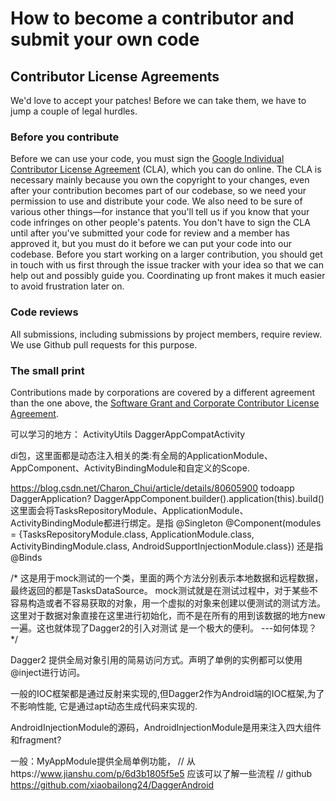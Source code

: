 # How to become a contributor and submit your own code

## Contributor License Agreements

We'd love to accept your patches! Before we can take them, we 
have to jump a couple of legal hurdles.

### Before you contribute
Before we can use your code, you must sign the
[Google Individual Contributor License Agreement](https://cla.developers.google.com/about/google-individual)
(CLA), which you can do online. The CLA is necessary mainly because you own the
copyright to your changes, even after your contribution becomes part of our
codebase, so we need your permission to use and distribute your code. We also
need to be sure of various other things—for instance that you'll tell us if you
know that your code infringes on other people's patents. You don't have to sign
the CLA until after you've submitted your code for review and a member has
approved it, but you must do it before we can put your code into our codebase.
Before you start working on a larger contribution, you should get in touch with
us first through the issue tracker with your idea so that we can help out and
possibly guide you. Coordinating up front makes it much easier to avoid
frustration later on.

### Code reviews
All submissions, including submissions by project members, require review. We
use Github pull requests for this purpose.

### The small print
Contributions made by corporations are covered by a different agreement than
the one above, the
[Software Grant and Corporate Contributor License Agreement](https://cla.developers.google.com/about/google-corporate).


可以学习的地方：
ActivityUtils
DaggerAppCompatActivity




di包，这里面都是动态注入相关的类:有全局的ApplicationModule、AppComponent、ActivityBindingModule和自定义的Scope.

https://blog.csdn.net/Charon_Chui/article/details/80605900  todoapp
DaggerApplication?  DaggerAppComponent.builder().application(this).build()
这里面会将TasksRepositoryModule、ApplicationModule、ActivityBindingModule都进行绑定。是指
@Singleton
@Component(modules = {TasksRepositoryModule.class,
        ApplicationModule.class,
        ActivityBindingModule.class,
        AndroidSupportInjectionModule.class})
还是指@Binds

/*
这是用于mock测试的一个类，里面的两个方法分别表示本地数据和远程数据，最终返回的都是TasksDataSource。
mock测试就是在测试过程中，对于某些不容易构造或者不容易获取的对象，用一个虚拟的对象来创建以便测试的测试方法。
这里对于数据对象直接在这里进行初始化，而不是在所有的用到该数据的地方new一遍。这也就体现了Dagger2的引入对测试
是一个极大的便利。 ---如何体现？
*/


Dagger2 提供全局对象引用的简易访问方式。声明了单例的实例都可以使用@inject进行访问。


一般的IOC框架都是通过反射来实现的,但Dagger2作为Android端的IOC框架,为了不影响性能,
它是通过apt动态生成代码来实现的.

AndroidInjectionModule的源码，AndroidInjectionModule是用来注入四大组件和fragment?

一般：MyAppModule提供全局单例功能，
// 从https://www.jianshu.com/p/6d3b1805f5e5 应该可以了解一些流程
// github https://github.com/xiaobailong24/DaggerAndroid
